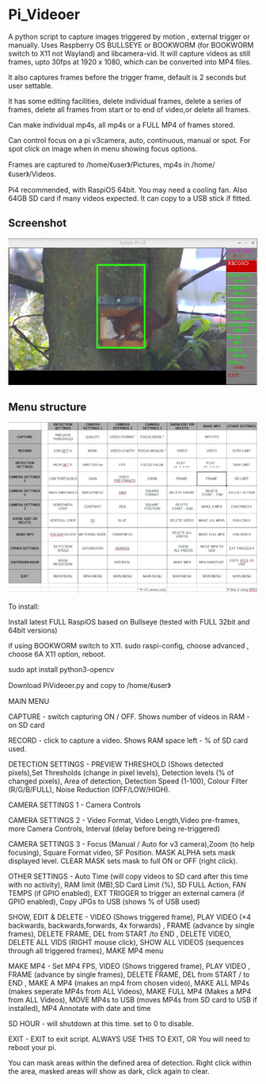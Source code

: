 # Pi_Videoer

A python script to capture images triggered by motion , external trigger or manually. Uses Raspberry OS BULLSEYE or BOOKWORM (for BOOKWORM switch to X11 not Wayland) and libcamera-vid.
It will capture videos as still frames, upto 30fps at 1920 x 1080, which can be converted into MP4 files.

lt also captures frames before the trigger frame, default is 2 seconds but user settable.

lt has some editing facilities, delete individual frames, delete a series of frames, delete all frames from start or to end of video,or delete all frames.

Can make individual mp4s, all mp4s  or a FULL MP4 of frames stored.

Can control focus on a pi v3camera, auto, continuous,  manual or spot. For spot click on image when in menu showing focus options.

Frames are captured to /home/《user》/Pictures, mp4s in /home/《user》/Videos.

Pi4 recommended, with RaspiOS 64bit. You may need a cooling fan. Also 64GB SD card if many videos expected. It can copy to a USB stick if fitted.

## Screenshot

![screenshot](screen002.jpg)

## Menu structure

![Menus](menus.jpg)

To install:

Install latest FULL RaspiOS based on Bullseye (tested with FULL 32bit and 64bit versions)

if using BOOKWORM switch to X11. sudo raspi-config, choose advanced , choose 6A X11 option, reboot.

sudo apt install python3-opencv

Download PiVideoer.py and copy to /home/《user》

MAIN MENU

CAPTURE - switch capturing ON / OFF. Shows number of videos in RAM - on SD card

RECORD  - click to capture a video. Shows RAM space left - % of SD card used.

DETECTION SETTINGS - PREVIEW THRESHOLD (Shows detected pixels),Set Thresholds (change in pixel levels), Detection levels (% of changed pixels), Area of detection, Detection Speed (1-100), Colour Filter (R/G/B/FULL), Noise Reduction (OFF/LOW/HIGH).

CAMERA SETTINGS 1 -  Camera Controls

CAMERA SETTINGS 2 - Video Format, Video Length,Video pre-frames, more Camera Controls, Interval (delay before being re-triggered)

CAMERA SETTINGS 3 -  Focus (Manual / Auto for v3 camera),Zoom (to help focusing), Square Format video, SF Position. MASK ALPHA sets mask displayed level. CLEAR MASK sets mask to full ON or OFF (right click).

OTHER SETTINGS    - Auto Time (will copy videos to SD card after this time with no activity), RAM limit (MB),SD Card Limit (%), SD FULL Action, FAN TEMPS (if GPIO enabled), EXT TRIGGER to trigger an external camera (if GPIO enabled), Copy JPGs to USB (shows % of USB used)

SHOW, EDIT & DELETE     - VIDEO (Shows triggered frame), PLAY VIDEO (×4 backwards, backwards,forwards, 4x forwards) , FRAME (advance by single frames), DELETE FRAME, DEL from START /to END , DELETE VIDEO, DELETE ALL VIDS (RIGHT mouse click), SHOW ALL VIDEOS (sequences through all triggered frames), MAKE MP4 menu

MAKE MP4  - Set MP4 FPS, VIDEO (Shows triggered frame), PLAY VIDEO , FRAME (advance by single frames), DELETE FRAME, DEL from START / to END , MAKE A MP4 (makes an mp4 from chosen video), MAKE ALL MP4s (makes seperate MP4s from ALL Videos), MAKE FULL MP4 (Makes a MP4 from ALL Videos), MOVE MP4s to USB (moves MP4s from SD card to USB if installed), MP4 Annotate with date and time

SD HOUR - will shutdown at this time. set to 0 to disable.

EXIT - EXIT to exit script. ALWAYS USE THIS TO EXIT, OR You will need to reboot your pi.

You can mask areas within the defined area of detection. Right click within the area, masked areas will show as dark, click again to clear.
